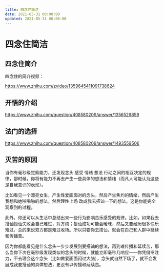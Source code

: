```yaml
---
title: 四念住简洁
date: 2021-05-31 00:00:00
updated: 2021-05-31 00:00:00
---
```


# 四念住简洁

## 四念住简介

四念住的简介视频：

https://www.zhihu.com/zvideo/1359645411091738624

## 开悟的介绍

https://www.zhihu.com/question/408580209/answer/1356526859

## 法门的选择

https://www.zhihu.com/question/408580209/answer/1493559506

## 灭苦的原因

当你有毫秒级觉察能力，还发现念头 感受 情绪 想法 行动之间的相互决定的规律，那时候，你将有能力不再去产生一些具体的想法和情绪（而凡人可能认为这些是自我意识的表现）。

比如看见一个漂亮女生，产生性爱画面对的念头，然后产生焦灼的情绪，然后产生我想和她啪啪啪的想法，然后理性上场 改成我去搭讪一下的想法。这是你能完全观察到的过程。

此外，你还可以从生活中总结出来一些行为影响苦乐感受的规律。比如，如果我去搭讪搭讪失败会自己难过，对方烦；搭讪成功可能会暧昧，然后又要经历很多快乐难过，总的来说双方都是难过收场。所以只要你去搭讪，就会在自己和人群中延续和传播苦。

因为你都能看见是什么念头一步步发展到要搭讪的想法，再到难传播和延续苦，那么当你下次在毫秒级发现类似的念头的时候，就能立即毫秒几响应——你凭借专注力，不去理会这个念头（比如做爱画面闪过大脑），念头就自然下场了，就不会发展成我要搭讪的具体想法，更没有以传播和延续苦。

